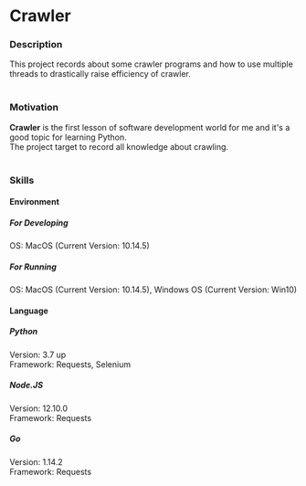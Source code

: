 # Crawler

### Description
This project records about some crawler programs and how to use multiple threads to drastically raise efficiency of crawler. <br>
<br>

### Motivation
**Crawler** is the first lesson of software development world for me and it's a good topic for learning Python. <br>
The project target to record all knowledge about crawling. <br>
<br>

### Skills

#### Environment
##### For Developing
OS: MacOS (Current Version: 10.14.5)

##### For Running
OS: MacOS (Current Version: 10.14.5), Windows OS (Current Version: Win10)

#### Language

##### Python
Version: 3.7 up <br>
Framework: Requests, Selenium <br>

##### Node.JS
Version: 12.10.0 <br>
Framework: Requests <br>


##### Go
Version: 1.14.2 <br>
Framework: Requests <br>




